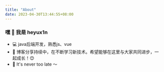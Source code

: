 ```yaml
---
title: "About"
date: 2023-04-30T13:44:55+08:00
---
```


### 嘿 👋  我是 heyux1n

- 💻 java后端开发，熟悉js、vue
- 🖖 博客分享持续中，在不断学习新技术。希望能够在这里与大家共同进步，一起成长！😊
- 🌈 It's never too late ～
